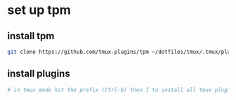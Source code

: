 # set up tpm

## install tpm

```zsh
git clone https://github.com/tmux-plugins/tpm ~/dotfiles/tmux/.tmux/plugins/tpm
```

## install plugins

```zsh
# in tmux mode hit the prefix (Ctrl-b) then I to install all tmux plugins
```
